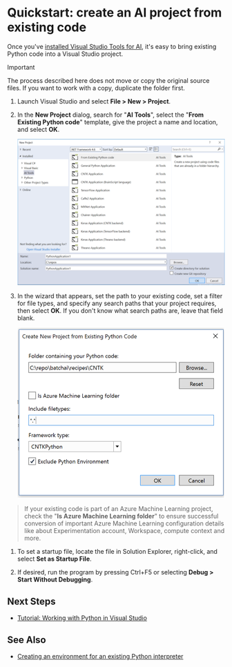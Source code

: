 # Quickstart: create an AI project from existing code

Once you've [installed Visual Studio Tools for AI](installation.md), it's easy to bring existing Python code into a Visual Studio project. 

> [!Important]
>
> The process described here does not move or copy the original source files. If you want to work with a copy, duplicate the folder first.

1. Launch Visual Studio and select **File > New > Project**.

1. In the **New Project** dialog, search for "**AI Tools**", select the "**From Existing Python code**" template, give the project a name and location, and select **OK**.

	![New Project from Existing Code, step 1](./media/new-ai-project.png)

1. In the wizard that appears, set the path to your existing code, set a filter for file types, and specify any search paths that your project requires, then select **OK**. If you don't know what search paths are, leave that field blank.


	![New Project from Existing Code, step 2](./media/azurebatch-newproject.png)

> If your existing code is part of an Azure Machine Learning project, check the "**Is Azure Machine Learning folder**" to ensure successful conversion of important Azure Machine Learning configuration details like about Experimentation account, Workspace,  compute context and more.

1. To set a startup file, locate the file in Solution Explorer, right-click, and select **Set as Startup File**.

8. If desired, run the program by pressing Ctrl+F5 or selecting **Debug > Start Without Debugging**. 

## Next Steps

- [Tutorial: Working with Python in Visual Studio](https://docs.microsoft.com/en-us/visualstudio/python/vs-tutorial-01-00)

## See Also

- [Creating an environment for an existing Python interpreter](https://docs.microsoft.com/en-us/visualstudio/python/python-environments#creating-an-environment-for-an-existing-interpreter)
